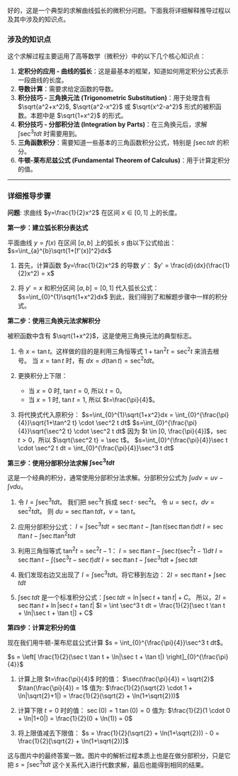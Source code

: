 好的，这是一个典型的求解曲线弧长的微积分问题。下面我将详细解释推导过程以及其中涉及的知识点。

### 涉及的知识点

这个求解过程主要运用了高等数学（微积分）中的以下几个核心知识点：

1.  **定积分的应用 - 曲线的弧长**：这是最基本的框架，知道如何用定积分公式表示一段曲线的长度。
2.  **导数计算**：需要求给定函数的导数。
3.  **积分技巧 - 三角换元法 (Trigonometric Substitution)**：用于处理含有 $\sqrt{a^2+x^2}$, $\sqrt{a^2-x^2}$ 或 $\sqrt{x^2-a^2}$ 形式的被积函数。本题中是 $\sqrt{1+x^2}$ 的形式。
4.  **积分技巧 - 分部积分法 (Integration by Parts)**：在三角换元后，求解 $\int \sec^3 t dt$ 时需要用到。
5.  **三角函数积分**：需要知道一些基本的三角函数积分公式，特别是 $\int \sec t dt$ 的积分。
6.  **牛顿-莱布尼兹公式 (Fundamental Theorem of Calculus)**：用于计算定积分的值。

---

### 详细推导步骤

**问题**: 求曲线 $y=\frac{1}{2}x^2$ 在区间 $x \in [0,1]$ 上的长度。

**第一步：建立弧长积分表达式**

平面曲线 $y=f(x)$ 在区间 $[a,b]$ 上的弧长 $s$ 由以下公式给出：
$s=\int_{a}^{b}\sqrt{1+[f'(x)]^2}dx$

1.  首先，计算函数 $y=\frac{1}{2}x^2$ 的导数 $y'$：
    $y' = \frac{d}{dx}(\frac{1}{2}x^2) = x$

2.  将 $y'=x$ 和积分区间 $[a,b]=[0,1]$ 代入弧长公式：
    $s=\int_{0}^{1}\sqrt{1+x^2}dx$
    到此，我们得到了和解题步骤中一样的积分式。

**第二步：使用三角换元法求解积分**

被积函数中含有 $\sqrt{1+x^2}$，这是使用三角换元法的典型标志。

1.  令 $x=\tan t$。这样做的目的是利用三角恒等式 $1+\tan^2 t = \sec^2 t$ 来消去根号。
    当 $x=\tan t$ 时，有 $dx = d(\tan t) = \sec^2 t dt$。

2.  更换积分上下限：
    *   当 $x=0$ 时, $\tan t = 0$, 所以 $t=0$。
    *   当 $x=1$ 时, $\tan t = 1$, 所以 $t=\frac{\pi}{4}$。

3.  将代换式代入原积分：
    $s=\int_{0}^{1}\sqrt{1+x^2}dx = \int_{0}^{\frac{\pi}{4}}\sqrt{1+\tan^2 t} \cdot \sec^2 t dt$
    $s=\int_{0}^{\frac{\pi}{4}}\sqrt{\sec^2 t} \cdot \sec^2 t dt$
    因为 $t \in [0, \frac{\pi}{4}]$，$\sec t > 0$，所以 $\sqrt{\sec^2 t} = \sec t$。
    $s=\int_{0}^{\frac{\pi}{4}}\sec t \cdot \sec^2 t dt = \int_{0}^{\frac{\pi}{4}}\sec^3 t dt$

**第三步：使用分部积分法求解 $\int \sec^3 t dt$**

这是一个经典的积分，通常使用分部积分法求解。分部积分公式为 $\int u dv = uv - \int v du$。

1.  令 $I = \int \sec^3 t dt$。
    我们把 $\sec^3 t$ 拆成 $\sec t \cdot \sec^2 t$。
    令 $u=\sec t$，$dv=\sec^2 t dt$。
    则 $du=\sec t \tan t dt$，$v=\tan t$。

2.  应用分部积分公式：
    $I = \int \sec^3 t dt = \sec t \tan t - \int \tan t (\sec t \tan t) dt$
    $I = \sec t \tan t - \int \sec t \tan^2 t dt$

3.  利用三角恒等式 $\tan^2 t = \sec^2 t - 1$：
    $I = \sec t \tan t - \int \sec t (\sec^2 t - 1) dt$
    $I = \sec t \tan t - \int (\sec^3 t - \sec t) dt$
    $I = \sec t \tan t - \int \sec^3 t dt + \int \sec t dt$

4.  我们发现右边又出现了 $I = \int \sec^3 t dt$。将它移到左边：
    $2I = \sec t \tan t + \int \sec t dt$

5.  $\int \sec t dt$ 是一个标准积分公式：$\int \sec t dt = \ln|\sec t + \tan t| + C$。
    所以，$2I = \sec t \tan t + \ln|\sec t + \tan t|$
    $I = \int \sec^3 t dt = \frac{1}{2}[\sec t \tan t + \ln|\sec t + \tan t|] + C$

**第四步：计算定积分的值**

现在我们用牛顿-莱布尼兹公式计算 $s = \int_{0}^{\frac{\pi}{4}}\sec^3 t dt$。

$s = \left[ \frac{1}{2}(\sec t \tan t + \ln|\sec t + \tan t|) \right]_{0}^{\frac{\pi}{4}}$

1.  计算上限 $t=\frac{\pi}{4}$ 时的值：
    $\sec(\frac{\pi}{4}) = \sqrt{2}$
    $\tan(\frac{\pi}{4}) = 1$
    值为: $\frac{1}{2}(\sqrt{2} \cdot 1 + \ln|\sqrt{2}+1|) = \frac{1}{2}(\sqrt{2} + \ln(1+\sqrt{2}))$

2.  计算下限 $t=0$ 时的值：
    $\sec(0) = 1$
    $\tan(0) = 0$
    值为: $\frac{1}{2}(1 \cdot 0 + \ln|1+0|) = \frac{1}{2}(0 + \ln(1)) = 0$

3.  将上限值减去下限值：
    $s = \frac{1}{2}(\sqrt{2} + \ln(1+\sqrt{2})) - 0 = \frac{1}{2}[\sqrt{2} + \ln(1+\sqrt{2})]$

这与图片中的最终答案一致。图片中的解析过程本质上也是在做分部积分，只是它把 $s = \int \sec^3 t dt$ 这个关系代入进行代数求解，最后也能得到相同的结果。